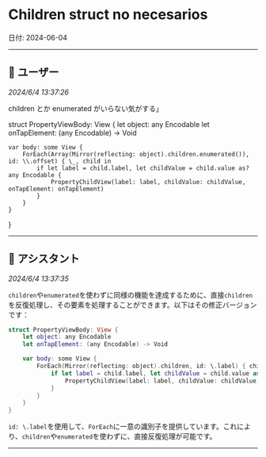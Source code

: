 # Children struct no necesarios

日付: 2024-06-04

---

## 👤 ユーザー
*2024/6/4 13:37:26*

children とか enumerated がいらない気がする」

struct PropertyViewBody: View {
    let object: any Encodable
    let onTapElement: (any Encodable) -&gt; Void

    var body: some View {
        ForEach(Array(Mirror(reflecting: object).children.enumerated()), id: \\.offset) { \_, child in
            if let label = child.label, let childValue = child.value as? any Encodable {
                PropertyChildView(label: label, childValue: childValue, onTapElement: onTapElement)
            }
        }
    }
}

---

## 🤖 アシスタント
*2024/6/4 13:37:35*

`children`や`enumerated`を使わずに同様の機能を達成するために、直接`children`を反復処理し、その要素を処理することができます。以下はその修正バージョンです：

```swift
struct PropertyViewBody: View {
    let object: any Encodable
    let onTapElement: (any Encodable) -> Void

    var body: some View {
        ForEach(Mirror(reflecting: object).children, id: \.label) { child in
            if let label = child.label, let childValue = child.value as? any Encodable {
                PropertyChildView(label: label, childValue: childValue, onTapElement: onTapElement)
            }
        }
    }
}
```

`id: \.label`を使用して、`ForEach`に一意の識別子を提供しています。これにより、`children`や`enumerated`を使わずに、直接反復処理が可能です。

---
